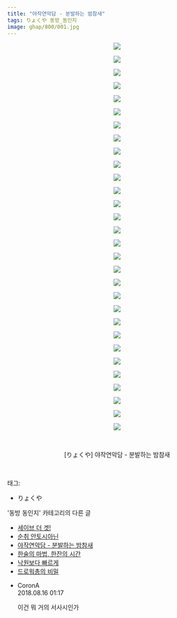 ```yaml
---
title: "야작연악담 - 분발하는 밤참새"
tags: りょくや 동방_동인지
image: ghap/800/001.jpg
---
```

<div class="article">
<p style="text-align: center; clear: none; float: none;"><img src="{{ site.nasurl }}/ghap/800/001.jpg"/></p>
<p style="text-align: center; clear: none; float: none;"><img src="{{ site.nasurl }}/ghap/800/002.jpg"/></p>
<p style="text-align: center; clear: none; float: none;"><img src="{{ site.nasurl }}/ghap/800/003.jpg"/></p>
<p style="text-align: center; clear: none; float: none;"><img src="{{ site.nasurl }}/ghap/800/004.jpg"/></p>
<p style="text-align: center; clear: none; float: none;"><img src="{{ site.nasurl }}/ghap/800/005.jpg"/></p>
<p style="text-align: center; clear: none; float: none;"><img src="{{ site.nasurl }}/ghap/800/006.jpg"/></p>
<p style="text-align: center; clear: none; float: none;"><img src="{{ site.nasurl }}/ghap/800/007.jpg"/></p>
<p style="text-align: center; clear: none; float: none;"><img src="{{ site.nasurl }}/ghap/800/008.jpg"/></p>
<p style="text-align: center; clear: none; float: none;"><img src="{{ site.nasurl }}/ghap/800/009.jpg"/></p>
<p style="text-align: center; clear: none; float: none;"><img src="{{ site.nasurl }}/ghap/800/010.jpg"/></p>
<p style="text-align: center; clear: none; float: none;"><img src="{{ site.nasurl }}/ghap/800/011.jpg"/></p>
<p style="text-align: center; clear: none; float: none;"><img src="{{ site.nasurl }}/ghap/800/012.jpg"/></p>
<p style="text-align: center; clear: none; float: none;"><img src="{{ site.nasurl }}/ghap/800/013.jpg"/></p>
<p style="text-align: center; clear: none; float: none;"><img src="{{ site.nasurl }}/ghap/800/014.jpg"/></p>
<p style="text-align: center; clear: none; float: none;"><img src="{{ site.nasurl }}/ghap/800/015.jpg"/></p>
<p style="text-align: center; clear: none; float: none;"><img src="{{ site.nasurl }}/ghap/800/016.jpg"/></p>
<p style="text-align: center; clear: none; float: none;"><img src="{{ site.nasurl }}/ghap/800/017.jpg"/></p>
<p style="text-align: center; clear: none; float: none;"><img src="{{ site.nasurl }}/ghap/800/018.jpg"/></p>
<p style="text-align: center; clear: none; float: none;"><img src="{{ site.nasurl }}/ghap/800/019.jpg"/></p>
<p style="text-align: center; clear: none; float: none;"><img src="{{ site.nasurl }}/ghap/800/020.jpg"/></p>
<p style="text-align: center; clear: none; float: none;"><img src="{{ site.nasurl }}/ghap/800/021.jpg"/></p>
<p style="text-align: center; clear: none; float: none;"><img src="{{ site.nasurl }}/ghap/800/022.jpg"/></p>
<p style="text-align: center; clear: none; float: none;"><img src="{{ site.nasurl }}/ghap/800/023.jpg"/></p>
<p style="text-align: center; clear: none; float: none;"><img src="{{ site.nasurl }}/ghap/800/024.jpg"/></p>
<p style="text-align: center; clear: none; float: none;"><img src="{{ site.nasurl }}/ghap/800/025.jpg"/></p>
<p style="text-align: center; clear: none; float: none;"><img src="{{ site.nasurl }}/ghap/800/026.jpg"/></p>
<p style="text-align: center; clear: none; float: none;"><img src="{{ site.nasurl }}/ghap/800/027.jpg"/></p>
<p style="text-align: center; clear: none; float: none;"><img src="{{ site.nasurl }}/ghap/800/028.jpg"/></p>
<p style="text-align: center; clear: none; float: none;"><img src="{{ site.nasurl }}/ghap/800/029.jpg"/></p>
<p style="text-align: center; clear: none; float: none;"><img src="{{ site.nasurl }}/ghap/800/030.jpg"/></p>
<p style="text-align: center; clear: none; float: none;"><br/></p>
<p style="text-align: center; clear: none; float: none;">[りょくや] 야작연악담 - 분발하는 밤참새</p>
<p><br/></p>
</div><div class="tagTrail">
<p>태그: </p>
<ul>
<li>りょくや</li>
</ul>
</div><div class="another">
<p>'동방 동인지' 카테고리의 다른 글</p>
<ul>
<li><a href="/2016-07-10-ghap_804">세이브 더 겟!</a></li>
<li><a href="/2016-07-10-ghap_801">순취 안토시아닌</a></li>
<li><a href="/2016-07-10-ghap_800">야작연악담 - 분발하는 밤참새</a></li>
<li><a href="/2016-07-10-ghap_799">한술의 마법, 한잔의 시간</a></li>
<li><a href="/2016-07-10-ghap_798">낙원보다 빠르게</a></li>
<li><a href="/2016-07-10-ghap_797">드로워총의 비밀</a></li>
</ul>
</div><div class="cb_module cb_fluid">
<div class="cb_wrt cb_profile">
<div class="comment">
<ul>
<li class="cb_thumb_off" id="comment15309615">
<div class="cb_comment_area">
<div class="cb_info_area">
<div class="cb_section">
<span class="cb_nick_name">CoronA</span>
</div>
<div class="cb_section">
<span class="cb_date">2018.08.16 01:17 </span>
</div>
</div>
<div class="cb_dsc_comment">
<p class="cb_dsc">
											이건 뭐 거의 서사시인가
										</p>
</div>
</div></li>
</ul>
</div>
</div><!-- commentList close -->
</div>
